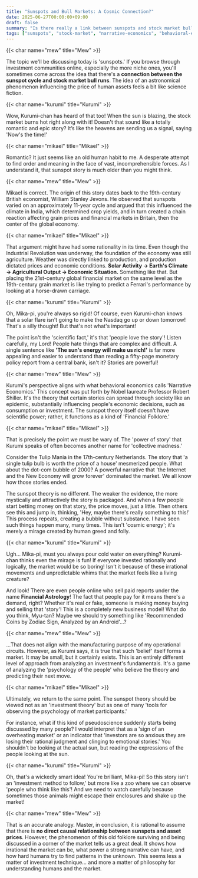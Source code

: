 ```yaml
---
title: "Sunspots and Bull Markets: A Cosmic Connection?"
date: 2025-06-27T00:00:00+09:00
draft: false
summary: "Is there really a link between sunspots and stock market bull runs? Three girls clash over this mystical theory, which dates back to a 19th-century economist. Through Mikael's sharp analysis refuting the science and Kurumi's insistence on the 'power of story,' we explore what this old legend truly means for modern investors."
tags: ["sunspots", "stock-market", "narrative-economics", "behavioral-economics", "investor-psychology"]
---
```


{{< char name="mew" title="Mew" >}}
<p>The topic we'll be discussing today is 'sunspots.' If you browse through investment communities online, especially the more niche ones, you'll sometimes come across the idea that there's a <strong>connection between the sunspot cycle and stock market bull runs</strong>. The idea of an astronomical phenomenon influencing the price of human assets feels a bit like science fiction.</p>

{{< char name="kurumi" title="Kurumi" >}}
<p>Wow, Kurumi-chan has heard of that too! When the sun is blazing, the stock market burns hot right along with it! Doesn't that sound like a totally romantic and epic story? It’s like the heavens are sending us a signal, saying 'Now's the time!'</p>

{{< char name="mikael" title="Mikael" >}}
<p>Romantic? It just seems like an old human habit to me. A desperate attempt to find order and meaning in the face of vast, incomprehensible forces. As I understand it, that sunspot story is much older than you might think.</p>

{{< char name="mew" title="Mew" >}}
<p>Mikael is correct. The origin of this story dates back to the 19th-century British economist, William Stanley Jevons. He observed that sunspots varied on an approximately 11-year cycle and argued that this influenced the climate in India, which determined crop yields, and in turn created a chain reaction affecting grain prices and financial markets in Britain, then the center of the global economy.</p>

{{< char name="mikael" title="Mikael" >}}
<p>That argument might have had some rationality in its time. Even though the Industrial Revolution was underway, the foundation of the economy was still agriculture. Weather was directly linked to production, and production dictated prices and economic conditions. <strong>Solar Activity → Earth's Climate → Agricultural Output → Economic Situation.</strong> Something like that. But placing the 21st-century global financial market on the same level as the 19th-century grain market is like trying to predict a Ferrari's performance by looking at a horse-drawn carriage.</p>

{{< char name="kurumi" title="Kurumi" >}}
<p>Oh, Mika-pi, you're always so rigid! Of course, even Kurumi-chan knows that a solar flare isn't going to make the Nasdaq go up or down tomorrow! That's a silly thought! But that's not what's important!</p>
<p>The point isn't the 'scientific fact,' it's that 'people love the story'! Listen carefully, my Lord! People hate things that are complex and difficult. A single sentence like <strong>'The sun's energy will make us rich!'</strong> is far more appealing and easier to understand than reading a fifty-page monetary policy report from a central bank, isn't it? Stories are powerful!</p>

{{< char name="mew" title="Mew" >}}
<p>Kurumi's perspective aligns with what behavioral economics calls 'Narrative Economics.' This concept was put forth by Nobel laureate Professor Robert Shiller. It's the theory that certain stories can spread through society like an epidemic, substantially influencing people's economic decisions, such as consumption or investment. The sunspot theory itself doesn't have scientific power; rather, it functions as a kind of 'Financial Folklore.'</p>

{{< char name="mikael" title="Mikael" >}}
<p>That is precisely the point we must be wary of. The 'power of story' that Kurumi speaks of often becomes another name for 'collective madness.'</p>
<p>Consider the Tulip Mania in the 17th-century Netherlands. The story that 'a single tulip bulb is worth the price of a house' mesmerized people. What about the dot-com bubble of 2000? A powerful narrative that 'the Internet and the New Economy will grow forever' dominated the market. We all know how those stories ended.</p>
<p>The sunspot theory is no different. The weaker the evidence, the more mystically and attractively the story is packaged. And when a few people start betting money on that story, the price moves, just a little. Then others see this and jump in, thinking, 'Hey, maybe there's really something to this!' This process repeats, creating a bubble without substance. I have seen such things happen many, many times. This isn't 'cosmic energy'; it's merely a mirage created by human greed and folly.</p>

{{< char name="kurumi" title="Kurumi" >}}
<p>Ugh... Mika-pi, must you always pour cold water on everything? Kurumi-chan thinks even the mirage is fun! If everyone invested rationally and logically, the market would be so boring! Isn't it because of these irrational movements and unpredictable whims that the market feels like a living creature?</p>
<p>And look! There are even people online who sell paid reports under the name <strong>Financial Astrology</strong>! The fact that people pay for it means there's a demand, right? Whether it's real or fake, someone is making money buying and selling that 'story'! This is a completely new business model! What do you think, Myu-tan? Maybe we should try something like 'Recommended Coins by Zodiac Sign, Analyzed by an Android'...?</p>

{{< char name="mew" title="Mew" >}}
<p>...That does not align with the manufacturing purpose of my operational circuits. However, as Kurumi says, it is true that such 'belief' itself forms a market. It may be small, but it certainly exists. This is an entirely different level of approach from analyzing an investment's fundamentals. It's a game of analyzing the 'psychology of the people' who believe the theory and predicting their next move.</p>

{{< char name="mikael" title="Mikael" >}}
<p>Ultimately, we return to the same point. The sunspot theory should be viewed not as an 'investment theory' but as one of many 'tools for observing the psychology of market participants.'</p>
<p>For instance, what if this kind of pseudoscience suddenly starts being discussed by many people? I would interpret that as a 'sign of an overheating market' or an indicator that 'investors are so anxious they are losing their rational judgment and clinging to emotional stories.' You shouldn't be looking at the actual sun, but reading the expressions of the people looking at the sun.</p>

{{< char name="kurumi" title="Kurumi" >}}
<p>Oh, that's a wickedly smart idea! You're brilliant, Mika-pi! So this story isn't an 'investment method to follow,' but more like a zoo where we can observe 'people who think like this'! And we need to watch carefully because sometimes those animals might escape their enclosures and shake up the market!</p>

{{< char name="mew" title="Mew" >}}
<p>That is an accurate analogy. Master, in conclusion, it is rational to assume that there is <strong>no direct causal relationship between sunspots and asset prices</strong>. However, the phenomenon of this old folklore surviving and being discussed in a corner of the market tells us a great deal. It shows how irrational the market can be, what power a strong narrative can have, and how hard humans try to find patterns in the unknown. This seems less a matter of investment technique... and more a matter of philosophy for understanding humans and the market.</p>